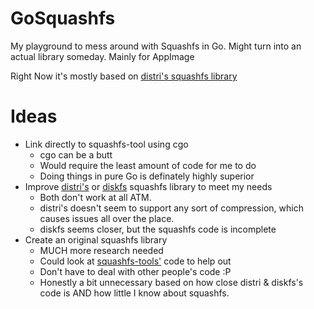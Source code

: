 # GoSquashfs
My playground to mess around with Squashfs in Go. Might turn into an actual library someday. Mainly for AppImage

Right Now it's mostly based on [distri's squashfs library](https://github.com/distr1/distri/tree/master/internal/squashfs)

# Ideas
* Link directly to squashfs-tool using cgo
  * cgo can be a butt
  * Would require the least amount of code for me to do
  * Doing things in pure Go is definately highly superior
* Improve [distri's](https://github.com/distr1/distri) or [diskfs](https://github.com/diskfs/go-diskfs) squashfs library to meet my needs
  * Both don't work at all ATM.
  * distri's doesn't seem to support any sort of compression, which causes issues all over the place.
  * diskfs seems closer, but the squashfs code is incomplete
* Create an original squashfs library
  * MUCH more research needed
  * Could look at [squashfs-tools'](https://github.com/plougher/squashfs-tools) code to help out
  * Don't have to deal with other people's code :P
  * Honestly a bit unnecessary based on how close distri & diskfs's code is AND how little I know about squashfs.
